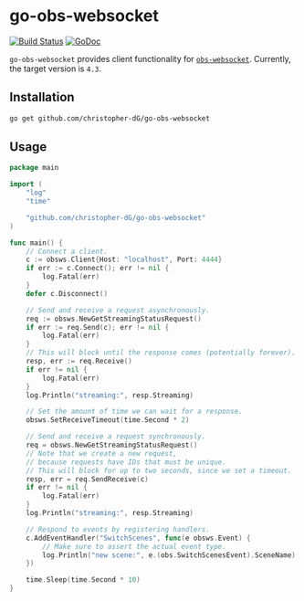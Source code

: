 # go-obs-websocket

[![Build Status](https://travis-ci.com/christopher-dG/go-obs-websocket.svg?branch=master)](https://travis-ci.com/christopher-dG/go-obs-websocket)
[![GoDoc](https://godoc.org/github.com/christopher-dG/go-obs-websocket?status.svg)](https://godoc.org/github.com/christopher-dG/go-obs-websocket)

`go-obs-websocket` provides client functionality for [`obs-websocket`](https://github.com/Palakis/obs-websocket).
Currently, the target version is `4.3`.

## Installation

```sh
go get github.com/christopher-dG/go-obs-websocket
```

## Usage

```go
package main

import (
	"log"
	"time"

	"github.com/christopher-dG/go-obs-websocket"
)

func main() {
	// Connect a client.
	c := obsws.Client{Host: "localhost", Port: 4444}
	if err := c.Connect(); err != nil {
		log.Fatal(err)
	}
	defer c.Disconnect()

	// Send and receive a request asynchronously.
	req := obsws.NewGetStreamingStatusRequest()
	if err := req.Send(c); err != nil {
		log.Fatal(err)
	}
	// This will block until the response comes (potentially forever).
	resp, err := req.Receive()
	if err != nil {
		log.Fatal(err)
	}
	log.Println("streaming:", resp.Streaming)

	// Set the amount of time we can wait for a response.
	obsws.SetReceiveTimeout(time.Second * 2)

	// Send and receive a request synchronously.
	req = obsws.NewGetStreamingStatusRequest()
	// Note that we create a new request,
	// because requests have IDs that must be unique.
	// This will block for up to two seconds, since we set a timeout.
	resp, err = req.SendReceive(c)
	if err != nil {
		log.Fatal(err)
	}
	log.Println("streaming:", resp.Streaming)

	// Respond to events by registering handlers.
	c.AddEventHandler("SwitchScenes", func(e obsws.Event) {
		// Make sure to assert the actual event type.
		log.Println("new scene:", e.(obs.SwitchScenesEvent).SceneName)
	})

	time.Sleep(time.Second * 10)
}
```
